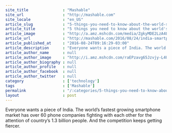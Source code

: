 ```yaml
---
site_title               : "Mashable"
site_url                 : "http://mashable.com"
site_locale              : "en_US"
article_slug             : "5-things-you-need-to-know-about-the-world-s-fastest-growing-smartphone-market"
article_title            : "5 things you need to know about the world's fastest growing smartphone market"
article_image            : "http://a.amz.mshcdn.com/media/ZgkyMDE2LzA4LzI0LzYzL0FQXzczNjE3NTY5MTU0My5kZTlkMC5qcGcKcAl0aHVtYgkxMjAweDYzMAplCWpwZw/f306498c/470/AP_736175691543.jpg"
article_url              : "http://mashable.com/2016/08/24/india-smartphone-market-primer/"
article_published_at     : "2016-08-24T09:16:29-03:00"
article_description      : "Everyone wants a piece of India. The world’s fastest growing smartphone market has over 60 phone companies fighting with each other for the attention of country’s 1.3 billion people. And the competition keeps getting fiercer."
article_author_name      : null
article_author_image     : "http://i.amz.mshcdn.com/raEPzavg65Jzvjy-L4U699QBlmQ=/90x90/default-m.jpg"
article_author_biography : null
article_author_profile   : null
article_author_facebook  : null
article_author_twitter   : null
category                 : ['technology']
tags                     : ['Mashable']
permalink                : "/:categories/5-things-you-need-to-know-about-the-world-s-fastest-growing-smartphone-market/"
layout                   : post
---
```


Everyone wants a piece of India. The world’s fastest growing smartphone market has over 60 phone companies fighting with each other for the attention of country’s 1.3 billion people. And the competition keeps getting fiercer.
